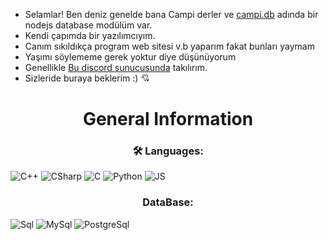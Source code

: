 
  - Selamlar! Ben deniz genelde bana Campi derler ve [campi.db](https://npmjs.com/campi.db) adında bir nodejs database modülüm var.
  - Kendi çapımda bir yazılımcıyım.
  - Canım sıkıldıkça program web sitesi v.b yaparım fakat bunları yaymam
  - Yaşımı söylememe gerek yoktur diye düşünüyorum
  - Genellikle [Bu discord sunucusunda](https://discord.gg/chiru) takılırım.
  - Sizleride buraya beklerim :)
    💘

<h1 align="center"> General Information </h1>
<h3 align="center"> 🛠 Languages: </h3>

![C++](https://img.shields.io/badge/C++-0c9aff?style=for-the-badge&logo=cplusplus&logoColor=white)
![CSharp](https://img.shields.io/badge/C%23-8e00d6?style=for-the-badge&logo=c-sharp&logoColor=white)
![C](https://img.shields.io/badge/C-009000?style=for-the-badge&logo=c&logoColor=white)
![Python](https://img.shields.io/badge/Python-6cf7e5?style=for-the-badge&logo=python&logoColor=white)
![JS](https://img.shields.io/badge/JS-JavaScript-orange?style=for-the-badge)
<h3 align="center"> DataBase: </h3>

![Sql](https://img.shields.io/badge/SQL-4e91ff?style=for-the-badge&logo=SQL&logoColor=white)
![MySql](https://img.shields.io/badge/MySql-005C84?style=for-the-badge&logo=mysql&logoColor=white)
![PostgreSql](https://img.shields.io/badge/postgresql-7ed8ea?style=for-the-badge&logo=postgresql&logoColor=white)
